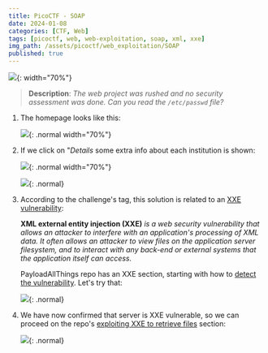 ```yaml
---
title: PicoCTF - SOAP
date: 2024-01-08
categories: [CTF, Web]
tags: [picoctf, web, web-exploitation, soap, xml, xxe]
img_path: /assets/picoctf/web_exploitation/SOAP
published: true
---
```


![](room_banner.png){: width="70%"}

> **Description**: _The web project was rushed and no security assessment was done. Can you read the `/etc/passwd` file?_

1. The homepage looks like this: 

    ![](home.png){: .normal width="70%"}

2. If we click on "*Details* some extra info about each institution is shown:

    ![](request_browser.png){: .normal width="70%"}

    ![](request_burp.png){: .normal}

3. According to the challenge's tag, this solution is related to an [XXE vulnerability](https://portswigger.net/web-security/xxe):

    **XML external entity injection (XXE)** _is a web security vulnerability that allows an attacker to interfere with an application's processing of XML data. It often allows an attacker to view files on the application server filesystem, and to interact with any back-end or external systems that the application itself can access._

    PayloadAllThings repo has an XXE section, starting with how to [detect the vulnerability](https://github.com/swisskyrepo/PayloadsAllTheThings/blob/master/XXE%20Injection/README.md#detect-the-vulnerability). Let's try that:

    ![](burp_payload.png){: .normal}

4. We have now confirmed that server is XXE vulnerable, so we can proceed on the repo's [exploiting XXE to retrieve files](https://github.com/swisskyrepo/PayloadsAllTheThings/blob/master/XXE%20Injection/README.md#exploiting-xxe-to-retrieve-files) section:

    ![](flag.png){: .normal}